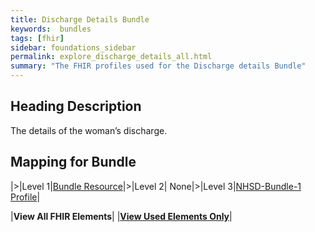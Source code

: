 ```yaml
---
title: Discharge Details Bundle
keywords:  bundles
tags: [fhir]
sidebar: foundations_sidebar
permalink: explore_discharge_details_all.html
summary: "The FHIR profiles used for the Discharge details Bundle"
---
```



## Heading Description ##
The details of the woman’s discharge.

## Mapping for Bundle ##

|>|Level 1|[Bundle Resource](http://hl7.org/fhir/stu3/bundle.html)|>|Level 2| None|>|Level 3|[NHSD-Bundle-1 Profile](http://xxx)|

|**View All FHIR Elements**|    |**[View Used Elements Only](explore_discharge_details.html#mapping-for-bundle)**| 
